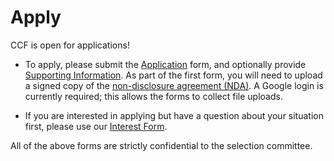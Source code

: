 # Apply

CCF is open for applications!

- To apply, please submit the [Application](https://forms.gle/ZQpBCmxcCj7Vf9w18) form, and optionally provide [Supporting Information](https://forms.gle/ptsE3VYhC8WyCWSMA). As part of the first form, you will need to upload a signed copy of the [non-disclosure agreement (NDA)](https://drive.google.com/file/d/1MqXbkT0bBC4j3QQ4lsVNoeyhPSfItOl4/view?usp=sharing). A Google login is currently required; this allows the forms to collect file uploads.

- If you are interested in applying but have a question about your situation first, please use our [Interest Form](https://forms.gle/5LgSNRF6hDn8H1zLA).

All of the above forms are strictly confidential to the selection committee.
